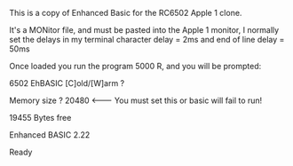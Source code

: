 This is a copy of Enhanced Basic for the RC6502 Apple 1 clone.

It's a MONitor file, and must be pasted into the Apple 1 monitor, I normally set the delays in my
terminal character delay = 2ms and end of line delay = 50ms

Once loaded you run the program 5000 R, and you will be prompted:

6502 EhBASIC [C]old/[W]arm ?

Memory size ? 20480 <--- You must set this or basic will fail to run!

19455 Bytes free

Enhanced BASIC 2.22

Ready

